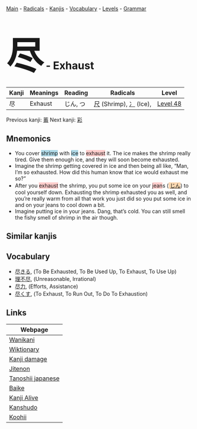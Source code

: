 <style> bigfont {font-size: 100px}</style>
[Main](../index.md) -
[Radicals](../radicals.md) -
[Kanjis](../kanjis.md) -
[Vocabulary](../vocabulary.md) -
[Levels](../levels.md) -
[Grammar](../grammar.md)
# <bigfont> 尽</bigfont> - Exhaust 

| Kanji | Meanings | Reading | Radicals | Level |
| --- | --- | --- | --- | --- |
| 尽 | Exhaust | じん, つ | [尺](../radicals/尺.md) (Shrimp), [冫](../radicals/冫.md) (Ice),  | [Level 48](../levels/wk_level48.md) |

Previous kanji: [蓄](蓄.md) Next kanji: [彩](彩.md) 

## Mnemonics
 * You cover <span style="background-color:#ADD8E6"> shrimp</span> with <span style="background-color:#ADD8E6"> ice</span> to <span style="background-color:#ffcccb"> exhaust</span> it. The ice makes the shrimp really tired. Give them enough ice, and they will soon become exhausted.
* Imagine the shrimp getting covered in ice and then being all like, “Man, I’m so exhausted. How did this human know that ice would exhaust me so?”
* After you <span style="background-color:#ffcccb"> exhaust</span> the shrimp, you put some ice on your <span style="background-color:#ffcccb"> jean</span>s (<span style="background-color:#fed8b1"> [じん](https://jisho.org/search/じん)</span>) to cool yourself down. Exhausting the shrimp exhausted you as well, and you’re really warm from all that work you just did so you put some ice in and on your jeans to cool down a bit.
* Imagine putting ice in your jeans. Dang, that’s cold. You can still smell the fishy smell of shrimp in the air though.


## Similar kanjis
 


## Vocabulary
 * [尽きる](../vocabulary/尽.md), (To Be Exhausted, To Be Used Up, To Exhaust, To Use Up)
* [理不尽](../vocabulary/尽.md), (Unreasonable, Irrational)
* [尽力](../vocabulary/尽.md), (Efforts, Assistance)
* [尽くす](../vocabulary/尽.md), (To Exhaust, To Run Out, To Do To Exhaustion)



## Links 

| Webpage |
| --- |
| [Wanikani          ](https://www.wanikani.com/kanji/尽) |
| [Wiktionary        ](https://en.wiktionary.org/wiki/尽) |
| [Kanji damage      ](http://www.kanjidamage.com/kanji/search?utf8=✓&q=尽) |
| [Jitenon           ](https://jitenon.com/kanji/尽) |
| [Tanoshii japanese ](https://www.tanoshiijapanese.com/dictionary/kanji.cfm?k=尽) |
| [Baike             ](https://baike.baidu.com/item/尽) |
| [Kanji Alive       ](https://app.kanjialive.com/尽) |
| [Kanshudo          ](https://www.kanshudo.com/searchmn?q=尽) |
| [Koohii            ](https://kanji.koohii.com/study/kanji/尽) |
